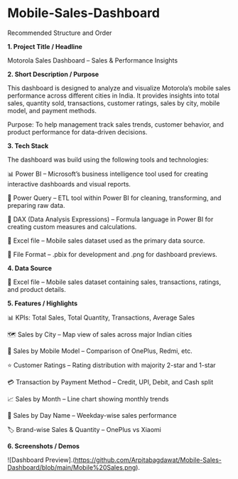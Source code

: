 # Mobile-Sales-Dashboard

Recommended Structure and Order

**1. Project Title / Headline**

Motorola Sales Dashboard – Sales & Performance Insights

**2. Short Description / Purpose**

This dashboard is designed to analyze and visualize Motorola’s mobile sales performance across different cities in India. It provides insights into total sales, quantity sold, transactions, customer ratings, sales by city, mobile model, and payment methods.

Purpose: To help management track sales trends, customer behavior, and product performance for data-driven decisions.

**3. Tech Stack**

The dashboard was build using the following tools and technologies:

📊 Power BI – Microsoft’s business intelligence tool used for creating interactive dashboards and visual reports.

📁 Power Query – ETL tool within Power BI for cleaning, transforming, and preparing raw data.

🧠 DAX (Data Analysis Expressions) – Formula language in Power BI for creating custom measures and calculations.

📑 Excel file – Mobile sales dataset used as the primary data source.

📁 File Format – .pbix for development and .png for dashboard previews.

**4. Data Source**

📑 Excel file – Mobile sales dataset containing sales, transactions, ratings, and product details.

**5. Features / Highlights**

📊 KPIs: Total Sales, Total Quantity, Transactions, Average Sales

🗺 Sales by City – Map view of sales across major Indian cities

📱 Sales by Mobile Model – Comparison of OnePlus, Redmi, etc.

⭐ Customer Ratings – Rating distribution with majority 2-star and 1-star

💳 Transaction by Payment Method – Credit, UPI, Debit, and Cash split

📈 Sales by Month – Line chart showing monthly trends

📅 Sales by Day Name – Weekday-wise sales performance

🏷 Brand-wise Sales & Quantity – OnePlus vs Xiaomi

**6. Screenshots / Demos**

![Dashboard Preview].(https://github.com/Arpitabagdawat/Mobile-Sales-Dashboard/blob/main/Mobile%20Sales.png).



